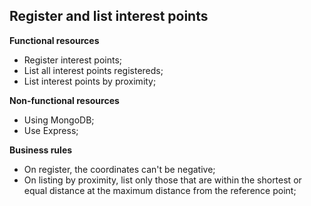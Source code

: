 Register and list interest points
--------

**Functional resources**
- Register interest points;
- List all interest points registereds;
- List interest points by proximity;

**Non-functional resources**
- Using MongoDB;
- Use Express;

**Business rules**
- On register, the coordinates can't be negative;
- On listing by proximity, list only those that are within the shortest or equal distance at the maximum distance from the reference point;
